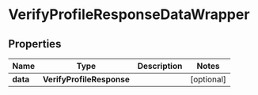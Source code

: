 

# VerifyProfileResponseDataWrapper


## Properties

| Name | Type | Description | Notes |
|------------ | ------------- | ------------- | -------------|
|**data** | **VerifyProfileResponse** |  |  [optional] |



